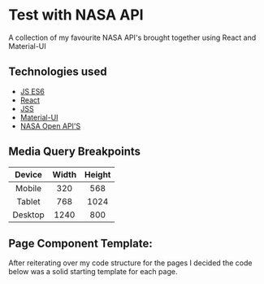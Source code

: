 # Test with NASA API
A collection of my favourite NASA API's brought together using React and Material-UI <br>

## Technologies used
* [JS ES6](http://es6-features.org/)
* [React](https://reactjs.org/)
* [JSS](https://cssinjs.org/?v=v10.0.4)
* [Material-UI](https://material-ui.com)
* [NASA Open API'S](https://api.nasa.gov//)

## Media Query Breakpoints

| Device      | Width         | Height        | 
|:-----------:|:-------------:|:-------------:|
| Mobile      | 320           | 568           |
| Tablet      | 768           | 1024          |
| Desktop     | 1240          | 800           |



## Page Component Template:
After reiterating over my code structure for the pages I decided the code below was a solid starting template for each page. 















